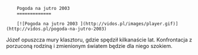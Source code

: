 
        Pogoda na jutro 2003 
        =============
        
        [![Pogoda na jutro 2003 ](http://vidos.pl/images/player.gif)](http://vidos.pl/pogoda-na-jutro-2003)
        
        
 Józef opuszcza mury klasztoru, gdzie spędził kilkanaście lat. Konfrontacja z porzuconą rodziną i zmienionym światem będzie dla niego szokiem.
    